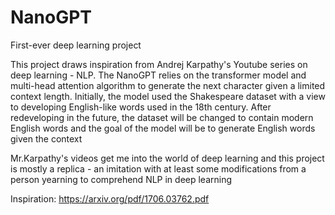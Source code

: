 # NanoGPT
First-ever deep learning project 

This project draws inspiration from Andrej Karpathy's Youtube series on deep learning - NLP. The NanoGPT relies on the transformer model and multi-head attention algorithm to generate the next character given a limited context length. Initially, the model used the Shakespeare dataset with a view to developing English-like words used in the 18th century. After redeveloping in the future, the dataset will be changed to contain modern English words and the goal of the model will be to generate English words given the context 

Mr.Karpathy's videos get me into the world of deep learning and this project is mostly a replica - an imitation with at least some modifications from a person yearning to comprehend NLP in deep learning

Inspiration: https://arxiv.org/pdf/1706.03762.pdf 

